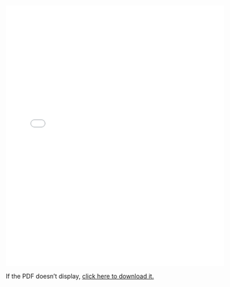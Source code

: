 <iframe 
    src="static/assets/AbigailAdamResume - 2025 Version.pdf"
    type="application/pdf" 
    width="100%" 
    height="600px" 
    style="border:none;">
</iframe>

<p>
  If the PDF doesn’t display, 
  <a href="static/assets/AbigailAdamResume - 2025 Version.pdf"
    type="application/pdf" >click here to download it.</a>
</p>